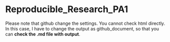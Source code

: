 # Reproducible_Research_PA1


Please note that github change the settings. You cannot check html directly. In this case, I have to change the output as github_document, so that you can **check the .md file with output**. 


